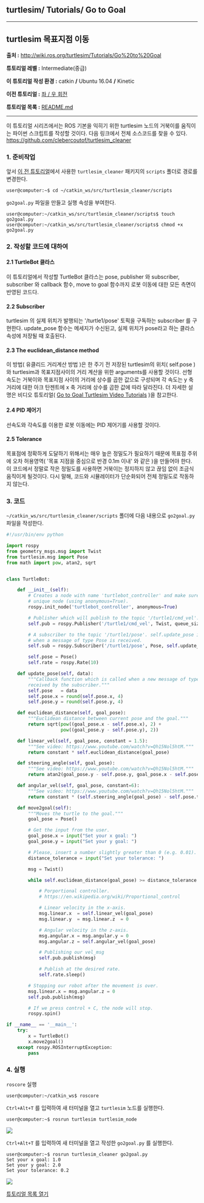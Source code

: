 ## turtlesim/ Tutorials/ Go to Goal



---

## turtlesim 목표지점 이동

**출처 :**  <http://wiki.ros.org/turtlesim/Tutorials/Go%20to%20Goal>

**튜토리얼 레벨 :**  Intermediate(중급)

**이 튜토리얼 작성 환경 :**  catkin **/** Ubuntu 16.04 **/** Kinetic

**이전 튜토리얼 :** [좌 / 우 회전](./mv_tutle_2_RotateLeftRight.md)

**튜토리얼 목록 :** [README.md](../README.md)

------

이 튜토리얼 시리즈에서는 ROS 기본을 익히기 위한 turtlesim 노드의 거북이를 움직이는 파이썬 스크립트를 작성할 것이다. 다음 링크에서 전체 소스코드를 찾을 수 있다. <https://github.com/clebercoutof/turtlesim_cleaner>



### 1. 준비작업

앞서 [이 전 튜토리얼](./mv_tutle_2_RotateLeftRight.md)에서 사용한  `turtlesim_cleaner` 패키지의 `scripts` 폴더로 경로를 변경한다.

```
user@computer:~$ cd ~/catkin_ws/src/turtlesim_cleaner/scripts
```

`go2goal.py` 파일을 만들고 실행 속성을 부여한다. 

```
user@computer:~/catkin_ws/src/turtlesim_cleaner/scripts$ touch go2goal.py
user@computer:~/catkin_ws/src/turtlesim_cleaner/scripts$ chmod +x go2goal.py
```



### 2. 작성할 코드에 대하여

#### 2.1 TurtleBot 클라스

이 튜토리얼에서 작성할 TurtleBot 클라스는 pose, publisher 와 subscriber, subscriber 와 callback 함수, move to goal 함수까지 로봇 이동에 대한 모든 측면이 반영된 코드다.

#### 2.2 Subscriber

turtlesim 의 실제 위치가 발행되는 '/turtle1/pose' 토픽을 구독하는 subscriber 를 구현한다. update_pose 함수는 메세지가 수신된고, 실제 위치가 pose라고 하는 클라스 속성에 저장될 때 호출된다.

#### 2.3 The euclidean_distance method

이 방법( 유클리드 거리계산 방법 )은 한 주기 전 저장된 turtlesim의 위치( self.pose )와  turtlesim과 목표지점사이의 거리 계산을 위한 arguments를 사용할 것이다. 선형 속도는 거북이와 목표지점 사이의 거리에 상수를 곱한 값으로 구성되며 각 속도는 y 축 거리에 대한 아크 탄젠트에 x 축 거리에 상수를 곱한 값에 따라 달라진다. 더 자세한 설명은 비디오 튜토리얼( [Go to Goal Turtlesim Video Tutorials](http://wiki.ros.org/turtlesim/Tutorials) )을 참고한다.

#### 2.4 PID 제어기

선속도와 각속도를 이용한 로봇 이동에는 PID 제어기를 사용할 것이다. 

#### 2.5 Tolerance

목표점에 정확하게 도달하기 위해서는 매우 높은 정밀도가 필요하기 때문에 목표점 주위에 오차 허용영역(  '목표 지점을 중심으로 반경 0.1m 이내' 와 같은 )을 만들어야 한다. 이 코드에서 정말로 작은 정밀도를 사용하면 거북이는 정지하지 않고 끊임 없이 조금식 움직이게 될것이다. 다시 말해, 코드와 시뮬레이터가 단순화되어 전체 정밀도로 작동하지 않는다.



### 3. 코드

`~/catkin_ws/src/turtlesim_cleaner/scripts` 폴더에 다음 내용으로  `go2goal.py` 파일을 작성한다.

```python
#!/usr/bin/env python

import rospy
from geometry_msgs.msg import Twist
from turtlesim.msg import Pose
from math import pow, atan2, sqrt


class TurtleBot:

    def __init__(self):
        # Creates a node with name 'turtlebot_controller' and make sure it is a
        # unique node (using anonymous=True).
        rospy.init_node('turtlebot_controller', anonymous=True)

        # Publisher which will publish to the topic '/turtle1/cmd_vel'.
        self.pub = rospy.Publisher('/turtle1/cmd_vel', Twist, queue_size=10)

        # A subscriber to the topic '/turtle1/pose'. self.update_pose is called
        # when a message of type Pose is received.
        self.sub = rospy.Subscriber('/turtle1/pose', Pose, self.update_pose)

        self.pose = Pose()
        self.rate = rospy.Rate(10)

    def update_pose(self, data):
        """Callback function which is called when a new message of type Pose is
        received by the subscriber."""
        self.pose   = data
        self.pose.x = round(self.pose.x, 4)
        self.pose.y = round(self.pose.y, 4)

    def euclidean_distance(self, goal_pose):
        """Euclidean distance between current pose and the goal."""
        return sqrt(pow((goal_pose.x - self.pose.x), 2) +
                    pow((goal_pose.y - self.pose.y), 2))

    def linear_vel(self, goal_pose, constant = 1.5):
        """See video: https://www.youtube.com/watch?v=Qh15Nol5htM."""
        return constant * self.euclidean_distance(goal_pose)

    def steering_angle(self, goal_pose):
        """See video: https://www.youtube.com/watch?v=Qh15Nol5htM."""
        return atan2(goal_pose.y - self.pose.y, goal_pose.x - self.pose.x)

    def angular_vel(self, goal_pose, constant=6):
        """See video: https://www.youtube.com/watch?v=Qh15Nol5htM."""
        return constant * (self.steering_angle(goal_pose) - self.pose.theta)

    def move2goal(self):
        """Moves the turtle to the goal."""
        goal_pose = Pose()

        # Get the input from the user.
        goal_pose.x = input("Set your x goal: ")
        goal_pose.y = input("Set your y goal: ")

        # Please, insert a number slightly greater than 0 (e.g. 0.01).
        distance_tolerance = input("Set your tolerance: ")

        msg = Twist()

        while self.euclidean_distance(goal_pose) >= distance_tolerance:

            # Porportional controller.
            # https://en.wikipedia.org/wiki/Proportional_control

            # Linear velocity in the x-axis.
            msg.linear.x  = self.linear_vel(goal_pose)
            msg.linear.y  = msg.linear.z  = 0

            # Angular velocity in the z-axis.
            msg.angular.x = msg.angular.y = 0
            msg.angular.z = self.angular_vel(goal_pose)

            # Publishing our vel_msg
            self.pub.publish(msg)

            # Publish at the desired rate.
            self.rate.sleep()

        # Stopping our robot after the movement is over.
        msg.linear.x = msg.angular.z = 0
        self.pub.publish(msg)

        # If we press control + C, the node will stop.
        rospy.spin()

if __name__ == '__main__':
    try:
        x = TurtleBot()
        x.move2goal()
    except rospy.ROSInterruptException:
        pass
```



### 4. 실행

`roscore` 실행

```
user@computer:~/catkin_ws$ roscore
```



`Ctrl+Alt+T` 를 입력하여 새 터미널을 열고 `turtlesim` 노드를 실행한다.

```
user@computer:~$ rosrun turtlesim turtlesim_node
```

![](../img/go2goal_py_1.png)



`Ctrl+Alt+T` 를 입력하여 새 터미널을 열고 작성한  `go2goal.py` 를 실행한다. 

```
user@computer:~$ rosrun turtlesim_cleaner go2goal.py
Set your x goal: 1.0
Set your y goal: 2.0
Set your tolerance: 0.2
```

![](../img/go2goal_py_2.png)



[튜토리얼 목록 열기](../README.md)







